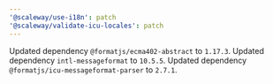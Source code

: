 ```yaml
---
'@scaleway/use-i18n': patch
'@scaleway/validate-icu-locales': patch
---
```


Updated dependency `@formatjs/ecma402-abstract` to `1.17.3`.
Updated dependency `intl-messageformat` to `10.5.5`.
Updated dependency `@formatjs/icu-messageformat-parser` to `2.7.1`.

